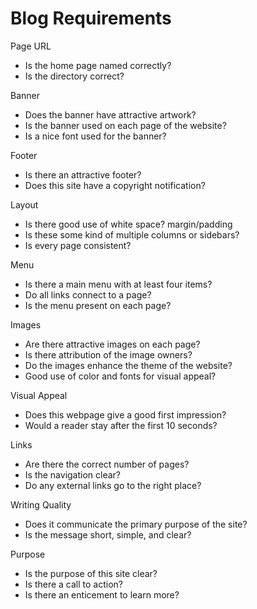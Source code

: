 # Blog Requirements

Page URL

* Is the home page named correctly?  
* Is the directory correct?

Banner

* Does the banner have attractive artwork?
* Is the banner used on each page of the website?
* Is a nice font used for the banner?

Footer

* Is there an attractive footer?
* Does this site have a copyright notification?

Layout

* Is there good use of white space? margin/padding
* Is these some kind of multiple columns or sidebars?
* Is every page consistent?

Menu

* Is there a main menu with at least four items?
* Do all links connect to a page?
* Is the menu present on each page?

Images

* Are there attractive images on each page?
* Is there attribution of the image owners?
* Do the images enhance the theme of the website?
* Good use of color and fonts for visual appeal?

Visual Appeal

* Does this webpage give a good first impression?
* Would a reader stay after the first 10 seconds?

Links

* Are there the correct number of pages?
* Is the navigation clear?
* Do any external links go to the right place?

Writing Quality

* Does it communicate the primary purpose of the site?
* Is the message short, simple, and clear?

Purpose 

* Is the purpose of this site clear?
* Is there a call to action?
* Is there an enticement to learn more?

